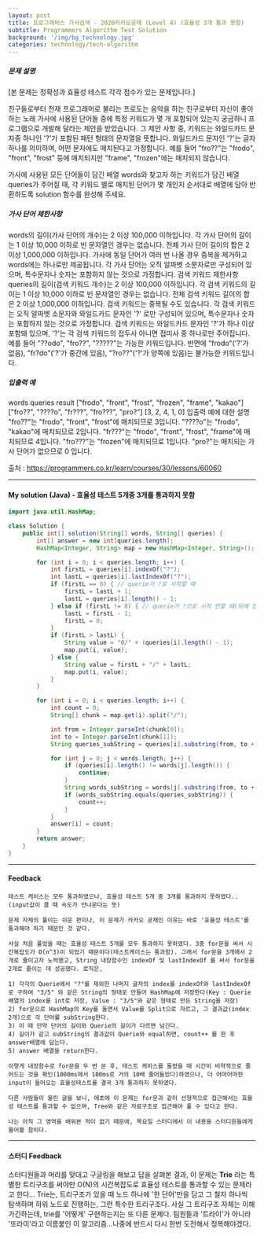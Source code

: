 ```yaml
---
layout: post
title: 프로그래머스 가사검색 - 2020카카오공채 (Level 4) (효율성 3개 통과 못함)
subtitle: Programmers Algorithm Test Solution
background: '/img/bg_technology.jpg'
categories: technology/tech-algorithm
---
```



##### 문제 설명
[본 문제는 정확성과 효율성 테스트 각각 점수가 있는 문제입니다.]

친구들로부터 천재 프로그래머로 불리는 프로도는 음악을 하는 친구로부터 자신이 좋아하는 노래 가사에 사용된 단어들 중에 특정 키워드가 몇 개 포함되어 있는지 궁금하니 프로그램으로 개발해 달라는 제안을 받았습니다.
그 제안 사항 중, 키워드는 와일드카드 문자중 하나인 '?'가 포함된 패턴 형태의 문자열을 뜻합니다. 와일드카드 문자인 '?'는 글자 하나를 의미하며, 어떤 문자에도 매치된다고 가정합니다. 예를 들어 "fro??"는 "frodo", "front", "frost" 등에 매치되지만 "frame", "frozen"에는 매치되지 않습니다.

가사에 사용된 모든 단어들이 담긴 배열 words와 찾고자 하는 키워드가 담긴 배열 queries가 주어질 때, 각 키워드 별로 매치된 단어가 몇 개인지 순서대로 배열에 담아 반환하도록 solution 함수를 완성해 주세요.

##### 가사 단어 제한사항
words의 길이(가사 단어의 개수)는 2 이상 100,000 이하입니다.
각 가사 단어의 길이는 1 이상 10,000 이하로 빈 문자열인 경우는 없습니다.
전체 가사 단어 길이의 합은 2 이상 1,000,000 이하입니다.
가사에 동일 단어가 여러 번 나올 경우 중복을 제거하고 words에는 하나로만 제공됩니다.
각 가사 단어는 오직 알파벳 소문자로만 구성되어 있으며, 특수문자나 숫자는 포함하지 않는 것으로 가정합니다.
검색 키워드 제한사항
queries의 길이(검색 키워드 개수)는 2 이상 100,000 이하입니다.
각 검색 키워드의 길이는 1 이상 10,000 이하로 빈 문자열인 경우는 없습니다.
전체 검색 키워드 길이의 합은 2 이상 1,000,000 이하입니다.
검색 키워드는 중복될 수도 있습니다.
각 검색 키워드는 오직 알파벳 소문자와 와일드카드 문자인 '?' 로만 구성되어 있으며, 특수문자나 숫자는 포함하지 않는 것으로 가정합니다.
검색 키워드는 와일드카드 문자인 '?'가 하나 이상 포함돼 있으며, '?'는 각 검색 키워드의 접두사 아니면 접미사 중 하나로만 주어집니다.
예를 들어 "??odo", "fro??", "?????"는 가능한 키워드입니다.
반면에 "frodo"('?'가 없음), "fr?do"('?'가 중간에 있음), "?ro??"('?'가 양쪽에 있음)는 불가능한 키워드입니다.

#####  입출력 예
words	queries	result
["frodo", "front", "frost", "frozen", "frame", "kakao"]	["fro??", "????o", "fr???", "fro???", "pro?"]	[3, 2, 4, 1, 0]
입출력 예에 대한 설명
"fro??"는 "frodo", "front", "frost"에 매치되므로 3입니다.
"????o"는 "frodo", "kakao"에 매치되므로 2입니다.
"fr???"는 "frodo", "front", "frost", "frame"에 매치되므로 4입니다.
"fro???"는 "frozen"에 매치되므로 1입니다.
"pro?"는 매치되는 가사 단어가 없으므로 0 입니다.


출처 : https://programmers.co.kr/learn/courses/30/lessons/60060

---

#### My solution (Java) - 효율성 테스트 5개중 3개를 통과하지 못함

```java
import java.util.HashMap;

class Solution {
	public int[] solution(String[] words, String[] queries) {
		int[] answer = new int[queries.length];
		HashMap<Integer, String> map = new HashMap<Integer, String>();

		for (int i = 0; i < queries.length; i++) {
			int firstL = queries[i].indexOf("?");
			int lastL = queries[i].lastIndexOf("?");
			if (firstL == 0) { // querie가 ?로 시작할 때
				firstL = lastL + 1;
				lastL = queries[i].length() - 1;
			} else if (firstL != 0) { // querie가 ?으로 시작 안할 때(뒤에 있을 때)
				lastL = firstL - 1;
				firstL = 0;
			}
			if (firstL > lastL) {
				String value = "0/" + (queries[i].length() - 1);
				map.put(i, value);
			} else {
				String value = firstL + "/" + lastL;
				map.put(i, value);
			}
		}

		for (int i = 0; i < queries.length; i++) {
			int count = 0;
			String[] chunk = map.get(i).split("/");

			int from = Integer.parseInt(chunk[0]);
			int to = Integer.parseInt(chunk[1]);
			String queries_subString = queries[i].substring(from, to + 1);

			for (int j = 0; j < words.length; j++) {
				if (queries[i].length() != words[j].length()) {
					continue;
				}
				String words_subString = words[j].substring(from, to + 1);
				if (words_subString.equals(queries_subString)) {
					count++;
				}
			}
			answer[i] = count;
		}
		return answer;
	}
}
```

---

#### Feedback

```
테스트 케이스는 모두 통과하였으나, 효율성 테스트 5개 중 3개를 통과하지 못하였다..(input값이 클 때 속도가 안나온다는 뜻)

문제 자체의 풀이는 쉬운 편이나, 이 문제가 카카오 공채인 이유는 바로 '효율성 테스트'를 통과해야 하기 때문인 것 같다.

사실 처음 풀었을 때는 효율성 테스트 5개를 모두 통과하지 못하였다. 3중 for문을 써서 시간복잡도가 O(n^3)이 되었기 때문이다(테스트케이스는 통과함). 그래서 for문을 3개에서 2개로 줄이고자 노력했고, String 내장함수인 indexOf 및 lastIndexOf 를 써서 for문을 2개로 줄이는 데 성공했다. 로직은, 

1) 각각의 Querie에서 "?"를 제외한 나머지 글자의 index를 indexOf와 lastIndexOf로 구하여 "3/5" 와 같은 String의 형태로 만들어 HashMap에 저장한다(Key : Querie배열의 index를 int로 저장, Value : "3/5"와 같은 형태로 만든 String을 저장)
2) for문으로 HashMap의 Key를 돌면서 Value를 Split으로 자르고, 그 결과값(index 2개)으로 각 단어를 subString한다.
3) 이 때 만약 단어의 길이와 Querie의 길이가 다르면 넘긴다.
4) 길이가 같고 subString의 결과값이 Querie와 equal하면, count++ 를 한 후 answer배열에 담는다.
5) answer 배열을 return한다.

이렇게 내장함수로 for문을 두 번 쓴 후, 테스트 케이스를 돌렸을 때 시간이 비약적으로 줄어드는 것을 확인(1000ms에서 100ms로 거의 10배 줄어들었다)하였으나, 더 어마어마한 input이 들어오는 효율성테스트를 결국 3개 통과하지 못하였다.

다른 사람들이 올린 글을 보니, 애초에 이 문제는 for문과 같이 선형적으로 접근해서는 효율성 테스트를 통과할 수 없으며, Tree와 같은 자료구조로 접근해야 풀 수 있다고 한다.

나는 아직 그 영역을 배워본 적이 없기 때문에, 목요일 스터디에서 이 내용을 스터디원들에게 물어볼 참이다.

```
---
#### 스터디 Feedback

스터디원들과 머리를 맞대고 구글링을 해보고 답을 살펴본 결과, 이 문제는 **Trie** 라는 특별한 트리구조를 써야만 O(N)의 시간복잡도로 효율성 테스트를 통과할 수 있는 문제라고 한다...
Trie는, 트리구조가 있을 때 노드 하나에 '한 단어'만을 담고 그 철자 하나씩 탐색하며 하위 노드로 진행하는, 그런 특수한 트리구조다.
사실 그 트리구조 자체는 이해가긴하는데, trie를 '어떻게' 구현하는지는 또 다른 문제다.
팀원들과 '트라이'가 아니라 '또라이'라고 이름붙인 이 알고리즘...나중에 반드시 다시 한번 도전해서 정복해야겠다.
